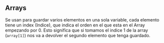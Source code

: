 ## Arrays
Se usan para guardar varios elementos en una sola variable, cada elemento tiene un index (Indice), que indica el orden en el que esta en el Array empezando por 0.
Esto significa que si tomamos el indice 1 de la array (`array[1]`) nos va a devolver el segundo elemento que tenga guardado.
